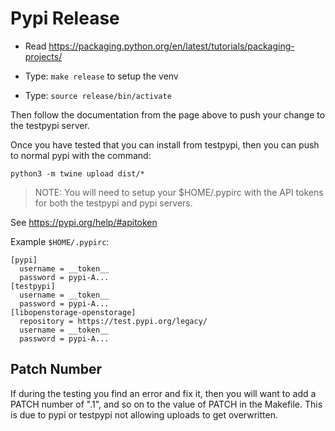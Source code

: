 # Pypi Release

* Read https://packaging.python.org/en/latest/tutorials/packaging-projects/

* Type: `make release` to setup the venv
* Type: `source release/bin/activate`

Then follow the documentation from the page above to push your change to the
testpypi server.

Once you have tested that you can install from testpypi, then you can push
to normal pypi with the command:

```
python3 -m twine upload dist/*
```

> NOTE: You will need to setup your $HOME/.pypirc with the API tokens for both
> the testpypi and pypi servers.

See https://pypi.org/help/#apitoken

Example `$HOME/.pypirc`:

```
[pypi]
  username = __token__
  password = pypi-A...
[testpypi]
  username = __token__
  password = pypi-A...
[libopenstorage-openstorage]
  repository = https://test.pypi.org/legacy/
  username = __token__
  password = pypi-A...
```

## Patch Number

If during the testing you find an error and fix it, then you will want to add
a PATCH number of ".1", and so on to the value of PATCH in the Makefile. This is
due to pypi or testpypi not allowing uploads to get overwritten.
